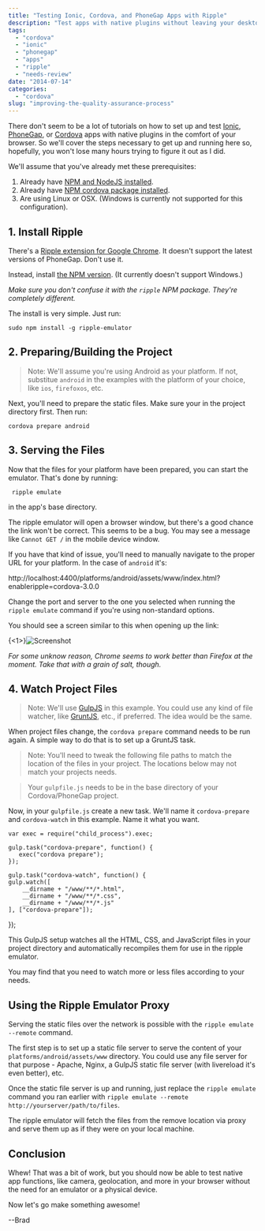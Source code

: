 ```yaml
---
title: "Testing Ionic, Cordova, and PhoneGap Apps with Ripple"
description: "Test apps with native plugins without leaving your desktop browser."
tags:
  - "cordova"
  - "ionic"
  - "phonegap"
  - "apps"
  - "ripple"
  - "needs-review"
date: "2014-07-14"
categories:
  - "cordova"
slug: "improving-the-quality-assurance-process"
---
```


There don't seem to be a lot of tutorials on how to set up and test [Ionic](//ionicframework.com), [PhoneGap](//phonegap.com), or [Cordova](//cordova.apache.org) apps with native plugins in the comfort of your browser. So we'll cover the steps necessary to get up and running here so, hopefully, you won't lose many hours trying to figure it out as I did.

We'll assume that you've already met these prerequisites:

1. Already have [NPM and NodeJS installed](https://github.com/joyent/node/wiki/Installing-Node.js-via-package-manager).
2. Already have [NPM cordova package installed](https://cordova.apache.org/docs/en/2.9.0/guide_cli_index.md.html).
3. Are using Linux or OSX. (Windows is currently not supported for this configuration).

## 1. Install Ripple

There's a [Ripple extension for Google Chrome](https://chrome.google.com/webstore/detail/ripple-emulator-beta/geelfhphabnejjhdalkjhgipohgpdnoc?hl=en). It doesn't support the latest versions of PhoneGap. Don't use it.

Instead, install [the NPM version](https://www.npmjs.org/package/ripple-emulator). (It currently doesn't support Windows.) 

*Make sure you don't confuse it with the `ripple` NPM package. They're completely different.*

The install is very simple. Just run:

    sudo npm install -g ripple-emulator



## 2. Preparing/Building the Project

> Note: We'll assume you're using Android as your platform. If not, substitue `android` in the examples with the platform of your choice, like `ios`, `firefoxos`, etc.

Next, you'll need to prepare the static files. Make sure your in the project directory first. Then run:

    cordova prepare android
    


## 3. Serving the Files

Now that the files for your platform have been prepared, you can start the emulator. That's done by running:

     ripple emulate
     
in the app's base directory.

The ripple emulator will open a browser window, but there's a good chance the link won't be correct. This seems to be a bug. You may see a message like `Cannot GET /` in the mobile device window.

If you have that kind of issue, you'll need to manually navigate to the proper URL for your platform. In the case of `android` it's:

http://localhost:4400/platforms/android/assets/www/index.html?enableripple=cordova-3.0.0

Change the port and server to the one you selected when running the `ripple emulate` command if you're using non-standard options.

You should see a screen similar to this when opening up the link:

{<1>}![Screenshot](http://i.imgur.com/u6uoT9al.jpg)

*For some unknow reason, Chrome seems to work better than Firefox at the moment. Take that with a grain of salt, though.*


## 4. Watch Project Files

> Note: We'll use [GulpJS](//gulpjs.org) in this example. You could use any kind of file watcher, like [GruntJS](http://gruntjs.com/), etc., if preferred. The idea would be the same.

When project files change, the `cordova prepare` command needs to be run again. A simple way to do that is to set up a GruntJS task.

> Note: You'll need to tweak the following file paths to match the location of the files in your project. The locations below may not match your projects needs.

> Your `gulpfile.js` needs to be in the base directory of your Cordova/PhoneGap project.

Now, in your `gulpfile.js` create a new task. We'll name it `cordova-prepare` and `cordova-watch` in this example. Name it what you want.

    var exec = require("child_process").exec;
    
    gulp.task("cordova-prepare", function() {
       exec("cordova prepare");
    });
    
    gulp.task("cordova-watch", function() {
    gulp.watch([
        __dirname + "/www/**/*.html",
        __dirname + "/www/**/*.css",
        __dirname + "/www/**/*.js"
    ], ["cordova-prepare"]);
});

This GulpJS setup watches all the HTML, CSS, and JavaScript files in your project directory and automatically recompiles them for use in the ripple emulator.

You may find that you need to watch more or less files according to your needs.


## Using the Ripple Emulator Proxy

Serving the static files over the network is possible with the `ripple emulate --remote` command.

The first step is to set up a static file server to serve the content of your `platforms/android/assets/www` directory. You could use any file server for that purpose - Apache, Nginx, a GulpJS static file server (with livereload it's even better), etc.

Once the static file server is up and running, just replace the `ripple emulate` command you ran earlier with `ripple emulate --remote http://yourserver/path/to/files`.

The ripple emulator will fetch the files from the remove location via proxy and serve them up as if they were on your local machine.

## Conclusion

Whew! That was a bit of work, but you should now be able to test native app functions, like camera, geolocation, and more in your browser without the need for an emulator or a physical device.

Now let's go make something awesome!

--Brad


